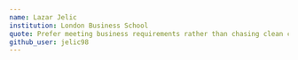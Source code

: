 ```yaml
---
name: Lazar Jelic
institution: London Business School
quote: Prefer meeting business requirements rather than chasing clean code
github_user: jelic98
---
```

